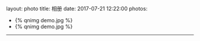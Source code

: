 layout: photo
title: 相册
date: 2017-07-21 12:22:00
photos:
- {% qnimg demo.jpg %}
- {% qnimg demo.jpg %}
---
